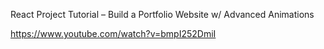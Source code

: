 
React Project Tutorial – Build a Portfolio Website w/ Advanced Animations

https://www.youtube.com/watch?v=bmpI252DmiI